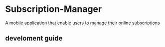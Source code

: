 # Subscription-Manager

A mobile application that enable users to manage their online subscriptions

## develoment guide

